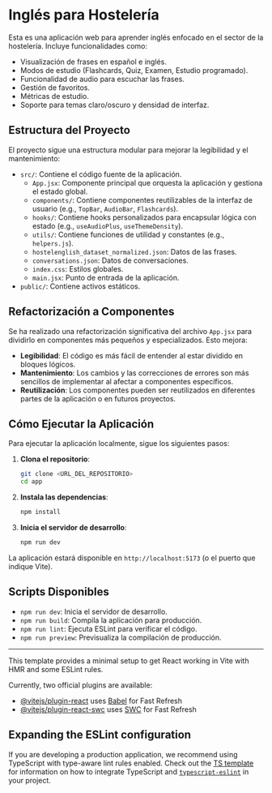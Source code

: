 # Inglés para Hostelería

Esta es una aplicación web para aprender inglés enfocado en el sector de la hostelería. Incluye funcionalidades como:
- Visualización de frases en español e inglés.
- Modos de estudio (Flashcards, Quiz, Examen, Estudio programado).
- Funcionalidad de audio para escuchar las frases.
- Gestión de favoritos.
- Métricas de estudio.
- Soporte para temas claro/oscuro y densidad de interfaz.

## Estructura del Proyecto

El proyecto sigue una estructura modular para mejorar la legibilidad y el mantenimiento:

- `src/`: Contiene el código fuente de la aplicación.
    - `App.jsx`: Componente principal que orquesta la aplicación y gestiona el estado global.
    - `components/`: Contiene componentes reutilizables de la interfaz de usuario (e.g., `TopBar`, `AudioBar`, `Flashcards`).
    - `hooks/`: Contiene hooks personalizados para encapsular lógica con estado (e.g., `useAudioPlus`, `useThemeDensity`).
    - `utils/`: Contiene funciones de utilidad y constantes (e.g., `helpers.js`).
    - `hostelenglish_dataset_normalized.json`: Datos de las frases.
    - `conversations.json`: Datos de conversaciones.
    - `index.css`: Estilos globales.
    - `main.jsx`: Punto de entrada de la aplicación.
- `public/`: Contiene activos estáticos.

## Refactorización a Componentes

Se ha realizado una refactorización significativa del archivo `App.jsx` para dividirlo en componentes más pequeños y especializados. Esto mejora:
- **Legibilidad**: El código es más fácil de entender al estar dividido en bloques lógicos.
- **Mantenimiento**: Los cambios y las correcciones de errores son más sencillos de implementar al afectar a componentes específicos.
- **Reutilización**: Los componentes pueden ser reutilizados en diferentes partes de la aplicación o en futuros proyectos.

## Cómo Ejecutar la Aplicación

Para ejecutar la aplicación localmente, sigue los siguientes pasos:

1.  **Clona el repositorio**:
    ```bash
    git clone <URL_DEL_REPOSITORIO>
    cd app
    ```
2.  **Instala las dependencias**:
    ```bash
    npm install
    ```
3.  **Inicia el servidor de desarrollo**:
    ```bash
    npm run dev
    ```

La aplicación estará disponible en `http://localhost:5173` (o el puerto que indique Vite).

## Scripts Disponibles

- `npm run dev`: Inicia el servidor de desarrollo.
- `npm run build`: Compila la aplicación para producción.
- `npm run lint`: Ejecuta ESLint para verificar el código.
- `npm run preview`: Previsualiza la compilación de producción.

---

This template provides a minimal setup to get React working in Vite with HMR and some ESLint rules.

Currently, two official plugins are available:

- [@vitejs/plugin-react](https://github.com/vitejs/vite-plugin-react/blob/main/packages/plugin-react) uses [Babel](https://babeljs.io/) for Fast Refresh
- [@vitejs/plugin-react-swc](https://github.com/vitejs/vite-plugin-react/blob/main/packages/plugin-react-swc) uses [SWC](https://swc.rs/) for Fast Refresh

## Expanding the ESLint configuration

If you are developing a production application, we recommend using TypeScript with type-aware lint rules enabled. Check out the [TS template](https://github.com/vitejs/vite/tree/main/packages/create-vite/template-react-ts) for information on how to integrate TypeScript and [`typescript-eslint`](https://typescript-eslint.io) in your project.